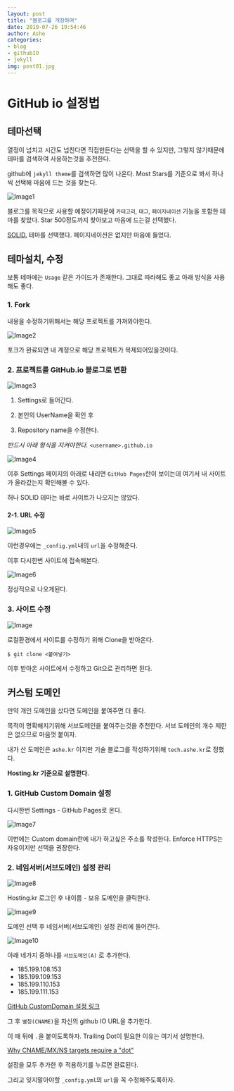 ```yaml
---
layout: post
title: "블로그를 개장하며"
date: 2019-07-26 19:54:46
author: Ashe
categories:
- blog
- githubIO
- jekyll
img: post01.jpg
---
```


<!--more-->

# GitHub io 설정법

## 테마선택

열정이 넘치고 시간도 넘친다면 직접만든다는 선택을 할 수 있지만, 그렇지 않기때문에 테마를 검색하여 사용하는것을 추천한다.

github에 `jekyll theme`를 검색하면 많이 나온다. Most Stars를 기준으로 봐서 하나씩 선택해 마음에 드는 것을 찾는다.

![Image1](/assets/img/blog/posts/open-blog/Image1.png)

블로그를 목적으로 사용할 예정이기때문에 `카테고리`, `태그`, `페이지네이션` 기능을 포함한 테마를 찾았다. Star 500정도까지 찾아보고 마음에 드는걸 선택했다.

[SOLID.](https://github.com/st4ple/solid-jekyll) 테마를 선택했다. 페이지네이션은 없지만 마음에 들었다.

## 테마설치, 수정

보통 테마에는 `Usage` 같은 가이드가 존재한다. 그대로 따라해도 좋고 아래 방식을 사용해도 좋다.

### 1. Fork

내용을 수정하기위해서는 해당 프로젝트를 가져와야한다.

![Image2](/assets/img/blog/posts/open-blog/Image2.png)

포크가 완료되면 내 계정으로 해당 프로젝트가 복제되어있을것이다.

### 2. 프로젝트를 GitHub.io 블로그로 변환

![Image3](/assets/img/blog/posts/open-blog/Image3.png)

1. Settings로 들어간다.

2. 본인의 UserName을 확인 후

3. Repository name을 수정한다.

_반드시 아래 형식을 지켜야한다._
`<username>.github.io`

![Image4](/assets/img/blog/posts/open-blog/Image4.png)

이후 Settings 페이지의 아래로 내리면 `GitHub Pages`란이 보이는데 여기서 내 사이트가 올라갔는지 확인해볼 수 있다.

허나 SOLID 테마는 바로 사이트가 나오지는 않았다.

#### 2-1. URL 수정

![Image5](/assets/img/blog/posts/open-blog/Image5.png)

이런경우에는 `_config.yml`내의 `url`을 수정해준다. 

이후 다시한번 사이트에 접속해본다.

![Image6](/assets/img/blog/posts/open-blog/Image6.png)

정상적으로 나오게된다.

### 3. 사이트 수정

![Image](/assets/img/blog/posts/open-blog/Image.png)

로컬환경에서 사이트를 수정하기 위해 Clone을 받아온다.

```shell
$ git clone <붙여넣기>
```

이후 받아온 사이트에서 수정하고 Git으로 관리하면 된다.

## 커스텀 도메인

만약 개인 도메인을 샀다면 도메인을 붙여주면 더 좋다.

목적이 명확해지기위해 서브도메인을 붙여주는것을 추천한다. 서브 도메인의 개수 제한은 없으므로 마음껏 붙이자.

내가 산 도메인은 `ashe.kr` 이지만 기술 블로그를 작성하기위해 `tech.ashe.kr`로 정했다.

**Hosting.kr 기준으로 설명한다.**

### 1. GitHub Custom Domain 설정

다시한번 Settings - GitHub Pages로 온다.

![Image7](/assets/img/blog/posts/open-blog/Image7.png)

이번에는 Custom domain란에 내가 하고싶은 주소를 작성한다. Enforce HTTPS는 자유이지만 선택을 권장한다.

### 2. 네임서버(서브도메인) 설정 관리

![Image8](/assets/img/blog/posts/open-blog/Image8.png)

Hosting.kr 로그인 후 내이름 - 보유 도메인을 클릭한다.

![Image9](/assets/img/blog/posts/open-blog/Image9.png)

도메인 선택 후 네임서버(서브도메인) 설정 관리에 들어간다.

![Image10](/assets/img/blog/posts/open-blog/Image10.png)

아래 네가지 중하나를 `서브도메인(A)` 로 추가한다.

- 185.199.108.153
- 185.199.109.153
- 185.199.110.153
- 185.199.111.153

[GitHub CustomDomain 설정 링크](https://help.github.com/en/articles/setting-up-an-apex-domain#configuring-a-records-with-your-dns-provider)

그 후 `별칭(CNAME)`을 자신의 github IO URL을 추가한다.

이 때 뒤에 `.`을 붙이도록하자. Trailing Dot이 필요한 이유는 여기서 설명한다.

[Why CNAME/MX/NS targets require a "dot"](https://stackexchange.github.io/dnscontrol/why-the-dot)

설정을 모두 추가한 후 적용하기를 누르면 완료된다.

그리고 잊지말아야할 `_config.yml`의 `url`을 꼭 수정해주도록하자.
